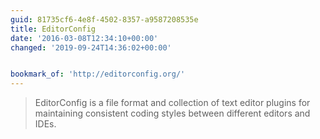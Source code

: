 ```yaml
---
guid: 81735cf6-4e8f-4502-8357-a9587208535e
title: EditorConfig
date: '2016-03-08T12:34:10+00:00'
changed: '2019-09-24T14:36:02+00:00'


bookmark_of: 'http://editorconfig.org/'
---
```



<blockquote>EditorConfig is a file format and collection of text editor plugins for maintaining consistent coding styles between different editors and IDEs.</blockquote>
